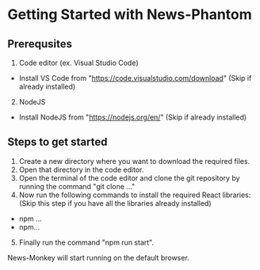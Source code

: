 # Getting Started with News-Phantom
## Prerequsites
1. Code editor (ex. Visual Studio Code)
  - Install VS Code from "https://code.visualstudio.com/download" (Skip if already installed)
2. NodeJS
  - Install NodeJS from "https://nodejs.org/en/" (Skip if already installed)

## Steps to get started
1. Create a new directory where you want to download the required files.
2. Open that directory in the code editor.
3. Open the terminal of the code editor and clone the git repository by running the command "git clone ..." 
4. Now run the following commands to install the required React libraries: (Skip this step if you have all the libraries already installed)
  - npm ...
  - npm...
5. Finally run the command "npm run start".

News-Monkey will start running on the default browser.

